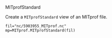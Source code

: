MITprofStandard

Create a `MITprofStandard` view of an MITprof file.

```
fil="nc/5903955_MITprof.nc"
mp=MITprof.MITprofStandard(fil)
```
